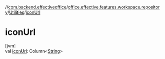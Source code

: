 //[com.backend.effectiveoffice](../../../index.md)/[office.effective.features.workspace.repository](../index.md)/[Utilities](index.md)/[iconUrl](icon-url.md)

# iconUrl

[jvm]\
val [iconUrl](icon-url.md): Column&lt;[String](https://kotlinlang.org/api/latest/jvm/stdlib/kotlin/-string/index.html)&gt;
